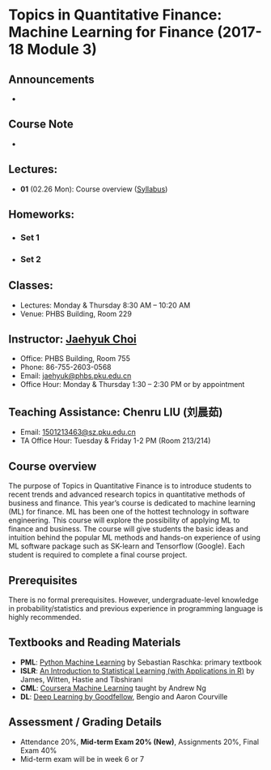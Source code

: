 # Topics in Quantitative Finance: Machine Learning for Finance (2017-18 Module 3)

## Announcements
* 

## Course Note
*

## Lectures:
* __01__ (02.26 Mon): Course overview ([Syllabus](files/syllabus.pdf))

## Homeworks:
* ### __Set 1__
* ### __Set 2__


## Classes: 
* Lectures: Monday & Thursday 8:30 AM – 10:20 AM
* Venue: PHBS Building, Room 229

## Instructor: [Jaehyuk Choi](http://www.jaehyukchoi.net/phbs_en)
* Office: PHBS Building, Room 755
* Phone: 86-755-2603-0568
* Email: jaehyuk@phbs.pku.edu.cn
* Office Hour: Monday & Thursday 1:30 – 2:30 PM or by appointment

## Teaching Assistance: Chenru LIU (刘晨茹)
* Email: 1501213463@sz.pku.edu.cn
* TA Office Hour: Tuesday & Friday 1-2 PM (Room 213/214)

## Course overview

The purpose of Topics in Quantitative Finance is to introduce students to recent trends and advanced research topics in quantitative methods of business and finance. This year’s course is dedicated to machine learning (ML) for finance. ML has been one of the hottest technology in software engineering. This course will explore the possibility of applying ML to finance and business. The course will give students the basic ideas and intuition behind the popular ML methods and hands-on experience of using ML software package such as SK-learn and Tensorflow (Google). Each student is required to complete a final course project.

## Prerequisites

There is no formal prerequisites. However, undergraduate-level knowledge in probability/statistics and previous experience in programming language is highly recommended.

##  Textbooks and Reading Materials
- __PML__: [Python Machine Learning](https://github.com/rasbt/python-machine-learning-book-2nd-edition) by Sebastian Raschka: primary textbook
- __ISLR__: [An Introduction to Statistical Learning (with Applications in R)](http://www-bcf.usc.edu/~gareth/ISL/) by James, Witten, Hastie and Tibshirani
- __CML__: [Coursera Machine Learning](https://www.coursera.org/learn/machine-learning) taught by Andrew Ng
- __DL__: [Deep Learning by Goodfellow](http://www.deeplearningbook.org/), Bengio and Aaron Courville

## Assessment / Grading Details
* Attendance 20%, __Mid-term Exam 20% (New)__, Assignments 20%, Final Exam 40%
* Mid-term exam will be in week 6 or 7
